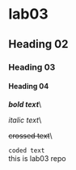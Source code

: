 # lab03
## Heading 02
### Heading 03
#### Heading 04

***bold text***\

_italic text_\

~~crossed text~~\

```coded text```\
this is lab03 repo
